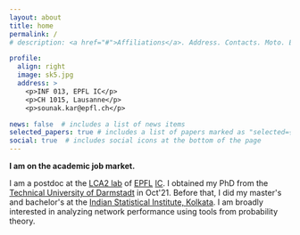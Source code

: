 ```yaml
---
layout: about
title: home
permalink: /
# description: <a href="#">Affiliations</a>. Address. Contacts. Moto. Etc.

profile:
  align: right
  image: sk5.jpg
  address: >
    <p>INF 013, EPFL IC</p>
    <p>CH 1015, Lausanne</p>
    <p>sounak.kar@epfl.ch</p>

news: false  # includes a list of news items
selected_papers: true # includes a list of papers marked as "selected={true}"
social: true  # includes social icons at the bottom of the page
---
```

<b>I am on the academic job market.</b>

I am a postdoc at the [LCA2 lab](https://www.epfl.ch/labs/lca2/) of [EPFL](https://www.epfl.ch/) [IC](https://www.epfl.ch/schools/ic/). I obtained my PhD from the [Technical University of Darmstadt](https://www.kom.tu-darmstadt.de/kom-multimedia-communications-lab/) in Oct'21. Before that, I did my master's and bachelor's at the [Indian Statistical Institute, Kolkata](https://www.isical.ac.in). I am broadly interested in analyzing network performance using tools from probability theory.

<!-- Put your address / P.O. box / other info right below your picture. You can also disable any these elements by editing `profile` property of the YAML header of your `_pages/about.md`. Edit `_bibliography/papers.bib` and Jekyll will render your [publications page](/al-folio/publications/) automatically.

Link to your social media connections, too. This theme is set up to use [Font Awesome icons](http://fortawesome.github.io/Font-Awesome/) and [Academicons](https://jpswalsh.github.io/academicons/), like the ones below. Add your Facebook, Twitter, LinkedIn, Google Scholar, or just disable all of them. -->
